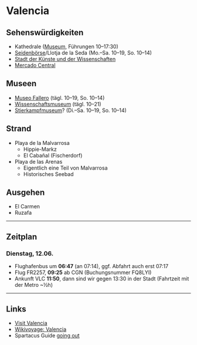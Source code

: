 ﻿Valencia
========

## Sehenswürdigkeiten
* Kathedrale ([Museum](www.museocatedralvalencia.com), Führungen 10–17:30)
* [Seidenbörse](www.museosymonumentosvalencia.com)/Llotja de la Seda (Mo.–Sa. 10–19, So. 10–14)
* [Stadt der Künste und der Wissenschaften](http://www.cac.es/)
* [Mercado Central](http://www.mercadocentralvalencia.es/)

## Museen
* [Museo Fallero](www.fallas.com) (tägl. 10–19, So. 10–14)
* [Wissenschaftsmuseum](www.cac.es) (tägl. 10–21)
* [Stierkampfmuseum](www.museotaurinovalencia.es)? (Di.–Sa. 10–19, So. 10–14)

## Strand
* Playa de la Malvarrosa
  * Hippie-Markz
  * El Cabañal (Fischerdorf)
* Playa de las Arenas
  * Eigentlich eine Teil von Malvarrosa
  * Historisches Seebad

## Ausgehen
* El Carmen
* Ruzafa

---

## Zeitplan
### Dienstag, 12.06.
* Flughafenbus um **06:47** (an 07:14), ggf. Abfahrt auch erst 07:17
* Flug FR2257, **09:25** ab CGN (Buchungsnummer FQ8LYI)
* Ankunft VLC **11:50**, dann sind wir gegen 13:30 in der Stadt (Fahrtzeit mit der Metro ~½h)

---

## Links
* [Visit Valencia](https://www.visitvalencia.com/de/planen-sie-ihre-reise-nach-valencia/plane-und-reisefuhrer/reisefuhrer-und-broschuren)
* [Wikivoyage: Valencia](https://de.wikivoyage.org/wiki/Valencia)
* Spartacus Guide [going out](https://spartacus.gayguide.travel/de/goingout/spain/valencia?)
